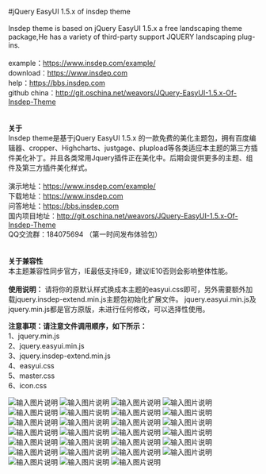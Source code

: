 #jQuery EasyUI 1.5.x of insdep theme<br> 
<br> 
Insdep theme is based on jQuery EasyUI 1.5.x a free landscaping theme package,He has a variety of third-party support JQUERY landscaping plug-ins.<br> 
<br> 
example：https://www.insdep.com/example/<br> 
download：https://www.insdep.com<br> 
help：https://bbs.insdep.com<br> 
github china：http://git.oschina.net/weavors/JQuery-EasyUI-1.5.x-Of-Insdep-Theme
<br> 
<br>
<br> 
**关于** <br> 
Insdep theme是基于jQuery EasyUI 1.5.x 的一款免费的美化主题包，拥有百度编辑器、cropper、Highcharts、justgage、plupload等各类适应本主题的第三方插件美化补丁。并且各类常用Jquery插件正在美化中。后期会提供更多的主题、组件及第三方插件美化样式。<br> 
<br> 
演示地址：https://www.insdep.com/example/<br> 
下载地址：https://www.insdep.com<br> 
问答地址：https://bbs.insdep.com<br> 
国内项目地址：http://git.oschina.net/weavors/JQuery-EasyUI-1.5.x-Of-Insdep-Theme
<br> 
QQ交流群：184075694 （第一时间发布体验包）<br> 
<br> 
<br> 
**关于兼容性** <br> 
本主题兼容性同步官方，IE最低支持IE9，建议IE10否则会影响整体性能。 <br> 
<br> 
**使用说明：** 
请将你的原默认样式换成本主题的easyui.css即可，另外需要额外加载jquery.insdep-extend.min.js主题包初始化扩展文件。 jquery.easyui.min.js及jquery.min.js都是官方原版，未进行任何修改，可以选择性使用。<br> 

 **注意事项：请注意文件调用顺序，如下所示：** <br> 
1、jquery.min.js<br> 
2、jquery.easyui.min.js<br> 
3、jquery.insdep-extend.min.js<br> 
4、easyui.css<br> 
5、master.css<br> 
6、icon.css<br> 


![输入图片说明](https://www.insdep.com/example/demo/1.png "在这里输入图片标题")
![输入图片说明](https://www.insdep.com/example/demo/2.png "在这里输入图片标题")
![输入图片说明](https://www.insdep.com/example/demo/3.png "在这里输入图片标题")
![输入图片说明](https://www.insdep.com/example/demo/4.png "在这里输入图片标题")
![输入图片说明](https://www.insdep.com/example/demo/5.png "在这里输入图片标题")
![输入图片说明](https://www.insdep.com/example/demo/6.png "在这里输入图片标题")
![输入图片说明](https://www.insdep.com/example/demo/7.png "在这里输入图片标题")
![输入图片说明](https://www.insdep.com/example/demo/8.png "在这里输入图片标题")
![输入图片说明](https://www.insdep.com/example/demo/9.png "在这里输入图片标题")
![输入图片说明](https://www.insdep.com/example/demo/10.png "在这里输入图片标题")
![输入图片说明](https://www.insdep.com/example/demo/11.png "在这里输入图片标题")
![输入图片说明](https://www.insdep.com/example/demo/12.png "在这里输入图片标题")
![输入图片说明](https://www.insdep.com/example/demo/13.png "在这里输入图片标题")
![输入图片说明](https://www.insdep.com/example/demo/14.png "在这里输入图片标题")
![输入图片说明](https://www.insdep.com/example/demo/15.png "在这里输入图片标题")
![输入图片说明](https://www.insdep.com/example/demo/16.png "在这里输入图片标题")
![输入图片说明](https://www.insdep.com/example/demo/17.png "在这里输入图片标题")
![输入图片说明](https://www.insdep.com/example/demo/18.png "在这里输入图片标题")
![输入图片说明](https://www.insdep.com/example/demo/19.png "在这里输入图片标题")
![输入图片说明](https://www.insdep.com/example/demo/20.png "在这里输入图片标题")
![输入图片说明](https://www.insdep.com/example/demo/21.png "在这里输入图片标题")
![输入图片说明](https://www.insdep.com/example/demo/22.png "在这里输入图片标题")
![输入图片说明](https://www.insdep.com/example/demo/23.png "在这里输入图片标题")
![输入图片说明](https://www.insdep.com/example/demo/24.png "在这里输入图片标题")
![输入图片说明](https://www.insdep.com/example/demo/25.png "在这里输入图片标题")
![输入图片说明](https://www.insdep.com/example/demo/26.png "在这里输入图片标题")
![输入图片说明](https://www.insdep.com/example/demo/27.png "在这里输入图片标题")
